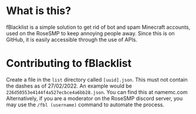 # What is this?
fBlacklist is a simple solution to get rid of bot and spam Minecraft accounts, used on the RoseSMP to keep annoying people away. Since this is on GitHub, it is easily accessible through the use of APIs.
# Contributing to fBlacklist
Create a file in the `list` directory called `[uuid].json`. This must not contain the dashes as of 27/02/2022. An example would be `226d50553e4144f4a527ecbce4a6bb28.json`. You can find this at namemc.com Alternatively, if you are a moderator on the RoseSMP discord server, you may use the `/fbl (username)` command to automate the process. 
